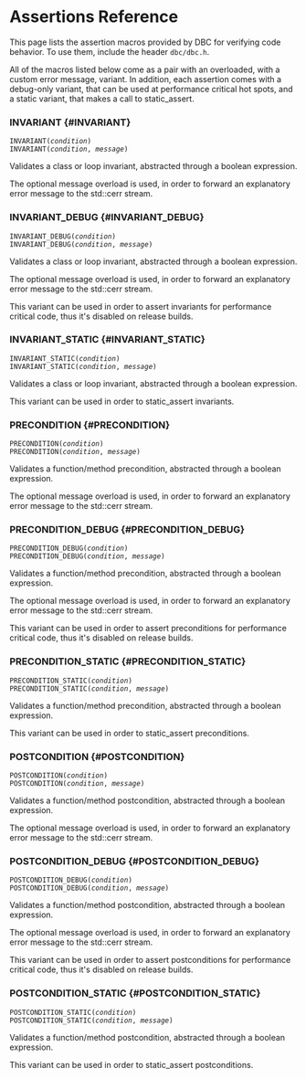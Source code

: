 # Assertions Reference

This page lists the assertion macros provided by DBC for verifying code
behavior. To use them, include the header `dbc/dbc.h`.

All of the macros listed below come as a pair with an overloaded, with a custom
error message, variant. In addition, each assertion comes with a debug-only 
variant, that can be used at performance critical hot spots, and a static variant, that makes a call
to static_assert.

### INVARIANT {#INVARIANT}

`INVARIANT(`*`condition`*`)` \
`INVARIANT(`*`condition`*`, `*`message`*`)`

Validates a class or loop invariant, abstracted through a boolean expression.

The optional message overload is used, in order to forward an explanatory error
message to the std::cerr stream.

### INVARIANT_DEBUG {#INVARIANT_DEBUG}

`INVARIANT_DEBUG(`*`condition`*`)` \
`INVARIANT_DEBUG(`*`condition`*`, `*`message`*`)`

Validates a class or loop invariant, abstracted through a boolean expression.

The optional message overload is used, in order to forward an explanatory error
message to the std::cerr stream.

This variant can be used in order to assert invariants for performance critical
code, thus it's disabled on release builds.

### INVARIANT_STATIC {#INVARIANT_STATIC}

`INVARIANT_STATIC(`*`condition`*`)` \
`INVARIANT_STATIC(`*`condition`*`, `*`message`*`)`

Validates a class or loop invariant, abstracted through a boolean expression.

This variant can be used in order to static_assert invariants.

### PRECONDITION {#PRECONDITION}

`PRECONDITION(`*`condition`*`) ` \
`PRECONDITION(`*`condition`*`, `*`message`*`) `

Validates a function/method precondition, abstracted through a boolean
expression. 

The optional message overload is used, in order to forward an explanatory error
message to the std::cerr stream.

### PRECONDITION_DEBUG {#PRECONDITION_DEBUG}

`PRECONDITION_DEBUG(`*`condition`*`) ` \
`PRECONDITION_DEBUG(`*`condition`*`, `*`message`*`) `

Validates a function/method precondition, abstracted through a boolean
expression. 

The optional message overload is used, in order to forward an explanatory error
message to the std::cerr stream.

This variant can be used in order to assert preconditions for performance
critical code, thus it's disabled on release builds.

### PRECONDITION_STATIC {#PRECONDITION_STATIC}

`PRECONDITION_STATIC(`*`condition`*`) ` \
`PRECONDITION_STATIC(`*`condition`*`, `*`message`*`) `

Validates a function/method precondition, abstracted through a boolean
expression. 

This variant can be used in order to static_assert preconditions.

### POSTCONDITION {#POSTCONDITION}

`POSTCONDITION(`*`condition`*`) ` \
`POSTCONDITION(`*`condition`*`, `*`message`*`) `

Validates a function/method postcondition, abstracted through a boolean
expression. 

The optional message overload is used, in order to forward an explanatory error
message to the std::cerr stream.

### POSTCONDITION_DEBUG {#POSTCONDITION_DEBUG}

`POSTCONDITION_DEBUG(`*`condition`*`) ` \
`POSTCONDITION_DEBUG(`*`condition`*`, `*`message`*`) `

Validates a function/method postcondition, abstracted through a boolean
expression. 

The optional message overload is used, in order to forward an explanatory error
message to the std::cerr stream.

This variant can be used in order to assert postconditions for performance
critical code, thus it's disabled on release builds.

### POSTCONDITION_STATIC {#POSTCONDITION_STATIC}

`POSTCONDITION_STATIC(`*`condition`*`) ` \
`POSTCONDITION_STATIC(`*`condition`*`, `*`message`*`) `

Validates a function/method postcondition, abstracted through a boolean
expression. 

This variant can be used in order to static_assert postconditions.
